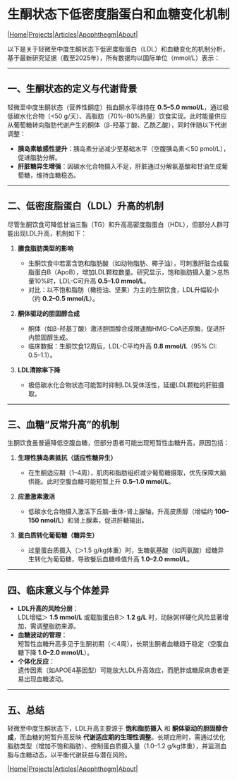 # 生酮状态下低密度脂蛋白和血糖变化机制

|[Home](/README.md)|[Projects](/projects.md)|[Articles](/articles.md)|[Apophthegm](/apophthegm.md)|[About](/about.md)|

以下是关于轻微至中度生酮状态下低密度脂蛋白（LDL）和血糖变化的机制分析，基于最新研究证据（截至2025年），所有数据均以国际单位（mmol/L）表示：

---

## 一、生酮状态的定义与代谢背景
轻微至中度生酮状态（营养性酮症）指血酮水平维持在 **0.5–5.0 mmol/L**，通过极低碳水化合物（<50 g/天）、高脂肪（70%–80%热量）饮食实现。此时能量供应从葡萄糖转向脂肪代谢产生的酮体（β-羟基丁酸、乙酰乙酸），同时伴随以下代谢调整：
- **胰岛素敏感性提升**：胰岛素分泌减少至基础水平（空腹胰岛素＜50 pmol/L），促进脂肪分解。
- **肝脏糖异生增强**：因碳水化合物摄入不足，肝脏通过分解氨基酸和甘油生成葡萄糖，维持血糖稳态。

---

## 二、低密度脂蛋白（LDL）升高的机制
尽管生酮饮食可降低甘油三酯（TG）和升高高密度脂蛋白（HDL），但部分人群可能出现LDL升高，机制如下：
1. **膳食脂肪类型的影响**  
   - 生酮饮食中若富含饱和脂肪酸（如动物脂肪、椰子油），可刺激肝脏合成载脂蛋白B（ApoB），增加LDL颗粒数量。研究显示，饱和脂肪摄入量＞总热量10%时，LDL-C可升高 **0.5–1.0 mmol/L**。
   - 对比：以不饱和脂肪（橄榄油、坚果）为主的生酮饮食，LDL升幅较小（约 **0.2–0.5 mmol/L**）。

2. **酮体驱动的胆固醇合成**  
   - 酮体（如β-羟基丁酸）激活胆固醇合成限速酶HMG-CoA还原酶，促进肝内胆固醇生成。
   - 临床数据：生酮饮食12周后，LDL-C平均升高 **0.8 mmol/L**（95% CI: 0.5–1.1）。

3. **LDL清除率下降**  
   - 极低碳水化合物状态可能暂时抑制LDL受体活性，延缓LDL颗粒的肝脏摄取。

---

## 三、血糖“反常升高”的机制
生酮饮食虽普遍降低空腹血糖，但部分患者可能出现短暂性血糖升高，原因包括：
1. **生理性胰岛素抵抗（适应性糖异生）**  
   - 在生酮适应期（1–4周），肌肉和脂肪组织减少葡萄糖摄取，优先保障大脑供能。此时空腹血糖可能短暂上升 **0.5–1.0 mmol/L**。

2. **应激激素激活**  
   - 低碳水化合物摄入激活下丘脑-垂体-肾上腺轴，升高皮质醇（增幅约 **100–150 nmol/L**）和肾上腺素，促进肝糖输出。

3. **蛋白质转化葡萄糖（糖异生）**  
   - 过量蛋白质摄入（＞1.5 g/kg体重）时，生糖氨基酸（如丙氨酸）经糖异生转化为葡萄糖，导致餐后血糖峰值升高 **1.0–2.0 mmol/L**。

---

## 四、临床意义与个体差异
- **LDL升高的风险分层**：  
  LDL增幅＞ **1.5 mmol/L** 或载脂蛋白B＞ **1.2 g/L** 时，动脉粥样硬化风险显著增加，需调整脂肪来源。
- **血糖波动的管理**：  
  短暂性血糖升高多见于生酮初期（＜4周），长期生酮者血糖趋于稳定（空腹血糖下降 **1.0–2.0 mmol/L**）。
- **个体化反应**：  
  遗传因素（如APOE4基因型）可能放大LDL升高效应，而肥胖或糖尿病患者更易出现血糖波动。

---

## 五、总结
轻微至中度生酮状态下，LDL升高主要源于 **饱和脂肪摄入** 和 **酮体驱动的胆固醇合成**，而血糖的短暂升高反映 **代谢适应期的生理性调整**。长期应用时，需通过优化脂肪类型（增加不饱和脂肪）、控制蛋白质摄入量（1.0–1.2 g/kg体重），并监测血脂与血糖动态，以平衡代谢获益与潜在风险。

|[Home](/README.md)|[Projects](/projects.md)|[Articles](/articles.md)|[Apophthegm](/apophthegm.md)|[About](/about.md)|
